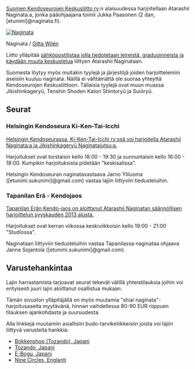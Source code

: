 
[Suomen Kendoseurojen Keskusliitto
ry](http://fka.fi/ "FKA - Suomen Kendoseurojen Keskusliitto ry"):n
alaisuudessa harjoitellaan Atarashii Naginata:a, jonka pääohjaajana
toimii Jukka Paasonen (2 dan, [etunimi]@naginata.fi).

[![Naginata](http://farm4.staticflickr.com/3560/3516387044_7fb505ca33_m.jpg)](http://flickr.com/photos/8014296@N04/3516387044 "Naginata")

Naginata / [Gitta
Wilén](http://flickr.com/people/8014296@N04 "Flickr - Gitta Wilén")

Liitto ylläpitää [sähköpostilistaa jolla tiedotetaan leireistä,
graduoinneista ja käydään muuta
keskustelua](http://fka.fi/mailman/listinfo/naginata_tiedotus_fka.fi "Naginata_tiedotus@fka.fi")
liittyen Atarashii Naginataan.

Suomesta löytyy myös muitakin tyylejä ja järjestöjä joiden
harjoittelemiin aseisiin kuuluu naginata. Näillä ei välttämättä ole
suoraa yhteyttä Kendoseurojen Keskusliittoon. Tällaisia tyylejä ovat
muun muassa Jikishinkageryū, Tenshin Shoden Katori Shintoryū ja Suiōryū.

## Seurat


### Helsingin Kendoseura Ki-Ken-Tai-Icchi

[Helsingin Kendoseurassa, Ki-Ken-Tai-Icchi ry:ssä voi harjoitella
Atarashii Naginata:a ja Jikishinkageryū
Naginatajutsu:a.](http://kendohelsinki.org "Ki-Ken-Tai-Icchi, Helsingin kendoseura, Olympiastadionilla")

Harjoitukset ovat torstaisin kello 18:00 - 19:30 ja sunnuntaisin kello
16:00 - 18:00. Kumpikin harjoituksista pidetään "keskisalissa".

Helsingin Kendoseuran naginatavastaava Jarno Yliluoma
([etunimi.sukunimi]@gmail.com) vastaa lajiin liittyviin
tiedusteluihin.

### Tapanilan Erä - Kendojaos

[Tapanilan Erän Kendo-jaos on aloittanut Atarashii Naginatan
säännöllisen harjoittelun syyskauden 2013
alusta.](http://www.tapanila-kendo.org/ "Tapanilan Erä - Kendo")

Harjoitukset ovat kerran viikossa keskiviikkoisin kello 19:00 - 21:00
"Studiossa".

Naginataan liittyviin tiedusteluihin vastaa Tapanilassa naginataa
ohjaava Janne Sojantola ([etunimi.sukunimi]@gmail.com).

## Varustehankintaa

Lajin harrastamista tarjoavat seurat tekevät välillä yhteistilauksia
joihin voi erityisesti juuri lajin aloittanut osallistua mukaan.

Tämän sivuston ylläpitäjällä on myös muutamia "shiai
naginata"-harjoitusaseita myytävänä, hinnan vaihdellessa 80-90 EUR
riippuen tilauksen ajankohdasta ja suuruudesta.

Alla linkkejä muutamiin asiallisiin budo-tarvikeliikkeisiin joista voi
lajiin liittyvä varusteita hankkia:

-   [Bokkenshop (Tozando),
    Japani](http://www.bokkenshop.com/ "Bokkenshop")
-   [Tozando, Japani](http://www.tozandoshop.com/ "Tozando")
-   [E-Bogu, Japani](http://www.e-bogu.jp/ "E-Bogu Japan")
-   [Nine Circles, Englanti](http://www.ninecircles.co.uk/ "Tozando")
